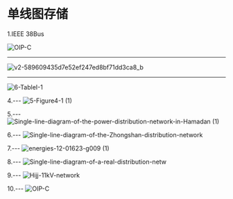 # 单线图存储

1.IEEE 38Bus

![OIP-C](https://user-images.githubusercontent.com/96326382/196186246-1ab63947-d2f9-4b6f-8e12-936f3ccf3380.jpg)

---
![v2-589609435d7e52ef247ed8bf71dd3ca8_b](https://user-images.githubusercontent.com/96326382/196186975-511d87ff-7822-4d63-bb18-4f34ded13598.jpg)

---
![6-TableI-1](https://user-images.githubusercontent.com/96326382/196187640-3fac768d-d866-4227-b49a-66b85048d127.png)

4.---
![5-Figure4-1 (1)](https://user-images.githubusercontent.com/96326382/196187778-cece8986-26f5-48cf-bb4a-d77cd14c4572.png)

5.---
![Single-line-diagram-of-the-power-distribution-network-in-Hamadan (1)](https://user-images.githubusercontent.com/96326382/196187928-444ada35-9c31-449e-bb84-3d554203b823.png)

6.---
![Single-line-diagram-of-the-Zhongshan-distribution-network](https://user-images.githubusercontent.com/96326382/196188044-07401db7-6409-4c35-8b02-7e249794b31c.png)


7.---
![energies-12-01623-g009 (1)](https://user-images.githubusercontent.com/96326382/196188661-50266521-4d7f-4850-bbd6-61bdb6c33b8e.png)


8.---
![Single-line-diagram-of-a-real-distribution-netw](https://user-images.githubusercontent.com/96326382/196188785-04a0dadc-6a79-49fc-9b5c-2905948de7fe.png)

9.---
![Hijj-11kV-network](https://user-images.githubusercontent.com/96326382/196189282-d1abf818-1522-47c7-b55a-edbcccaa6016.png)

10.---
![OIP-C](https://user-images.githubusercontent.com/96326382/196190431-55de3908-9e8c-4ec8-a319-9a8b6918b31c.jpg)
